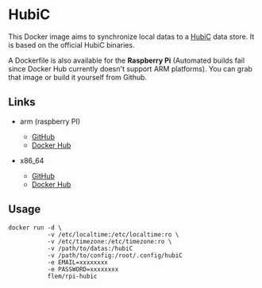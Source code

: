 # HubiC

This Docker image aims to synchronize local datas to a [HubiC](https://hubic.com/) data store.
It is based on the official HubiC binaries.


A Dockerfile is also available for the __Raspberry Pi__
(Automated builds fail since Docker Hub currently doesn't support ARM platforms).
You can grab that image or build it yourself from Github.

## Links

- arm (raspberry PI)
  - [GitHub](https://github.com/francklemoine/rpi-hubic)
  - [Docker Hub](https://hub.docker.com/r/flem/rpi-hubic)

- x86_64
  - [GitHub](https://github.com/francklemoine/hubic)
  - [Docker Hub](https://hub.docker.com/r/flem/hubic)


## Usage

```
docker run -d \
           -v /etc/localtime:/etc/localtime:ro \
           -v /etc/timezone:/etc/timezone:ro \
           -v /path/to/datas:/hubiC
           -v /path/to/config:/root/.config/hubiC
           -e EMAIL=xxxxxxxx
           -e PASSWORD=xxxxxxxx
           flem/rpi-hubic
```

